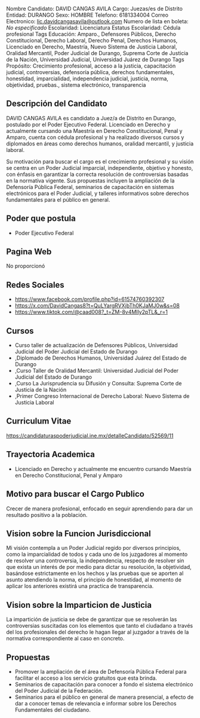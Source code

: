Nombre Candidato: DAVID CANGAS AVILA
Cargo: Juezas/es de Distrito
Entidad: DURANGO
Sexo: HOMBRE
Telefono: 6181334004
Correo Electronico: lic.davidcangasavila@outlook.com
Numero de lista en boleta: *No especificado*
Escolaridad: Licenciatura
Estatus Escolaridad: Cédula profesional
Tags Educación: Amparo., Defensores Públicos, Derecho Constitucional, Derecho Laboral, Derecho Penal, Derechos Humanos, Licenciado en Derecho, Maestría, Nuevo Sistema de Justicia Laboral, Oralidad Mercantil, Poder Judicial de Durango, Suprema Corte de Justicia de la Nación, Universidad Judicial, Universidad Juárez de Durango
Tags Propósito: Crecimiento profesional, acceso a la justicia, capacitación judicial, controversias, defensoría pública, derechos fundamentales, honestidad, imparcialidad, independencia judicial, justicia, norma, objetividad, pruebas., sistema electrónico, transparencia


## Descripción del Candidato 

DAVID CANGAS AVILA es candidato a Juez/a de Distrito en Durango, postulado por el Poder Ejecutivo Federal. Licenciado en Derecho y actualmente cursando una Maestría en Derecho Constitucional, Penal y Amparo, cuenta con cédula profesional y ha realizado diversos cursos y diplomados en áreas como derechos humanos, oralidad mercantil, y justicia laboral. 

Su motivación para buscar el cargo es el crecimiento profesional y su visión se centra en un Poder Judicial imparcial, independiente, objetivo y honesto, con énfasis en garantizar la correcta resolución de controversias basadas en la normativa vigente. Sus propuestas incluyen la ampliación de la Defensoría Pública Federal, seminarios de capacitación en sistemas electrónicos para el Poder Judicial, y talleres informativos sobre derechos fundamentales para el público en general.


## Poder que postula

- Poder Ejecutivo Federal


## Pagina Web

No proporcionó


## Redes Sociales

- https://www.facebook.com/profile.php?id=61574760392307
- https://x.com/DavidCangas8?t=QuLYargRVXjbTh0KJaMJ0w&s=08
- https://www.tiktok.com/@caad008?_t=ZM-8v4MIly2pTL&_r=1


## Cursos

- Curso taller de actualización de Defensores Públicos, Universidad Judicial del Poder Judicial del Estado de Durango
- ,Diplomado de Derechos Humanos, Universidad Juárez del Estado de Durango
- ,Curso Taller de Oralidad Mercantil: Universidad Judicial del Poder Judicial del Estado de Durango
- ,Curso La Jurisprudencia su Difusión y Consulta: Suprema Corte de Justicia de la Nación
- ,Primer Congreso Internacional de Derecho Laboral: Nuevo Sistema de Justicia Laboral


## Curriculum Vitae

https://candidaturaspoderjudicial.ine.mx/detalleCandidato/52569/11


## Trayectoria Academica

- Licenciado en Derecho y actualmente me encuentro cursando Maestría en Derecho Constitucional, Penal y Amparo


## Motivo para buscar el Cargo Publico

Crecer de manera profesional, enfocado en seguir aprendiendo para dar un resultado positivo a la población.


## Vision sobre la Funcion Jurisdiccional

Mi visión contempla a un Poder Judicial regido por diversos principios, como la imparcialidad de todos y cada uno de los juzgadores al momento de resolver una controversia, la independencia, respecto de resolver sin que exista un interés de por medio para dictar su resolución, la objetividad, basándose estrictamente en los hechos y las pruebas que se aporten al asunto atendiendo la norma, el principio de honestidad, al momento de aplicar los anteriores existirá una practica de transparencia.


## Vision sobre la Imparticion de Justicia

La impartición de justicia se debe de garantizar que se resolverán las controversias suscitadas con los elementos que tanto el ciudadano a través del los profesionales del derecho le hagan llegar al juzgador a través de la normativa correspondiente al caso en concreto.


## Propuestas

- Promover la ampliación de el área de Defensoría Pública Federal para facilitar el acceso a los servicio gratuitos que esta brinda.
- Seminarios de capacitación para conocer a fondo el sistema electrónico del Poder Judicial de la Federación.
- Seminarios para el público en general de manera presencial, a efecto de dar a conocer temas de relevancia e informar sobre los Derechos Fundamentales del ciudadano.

